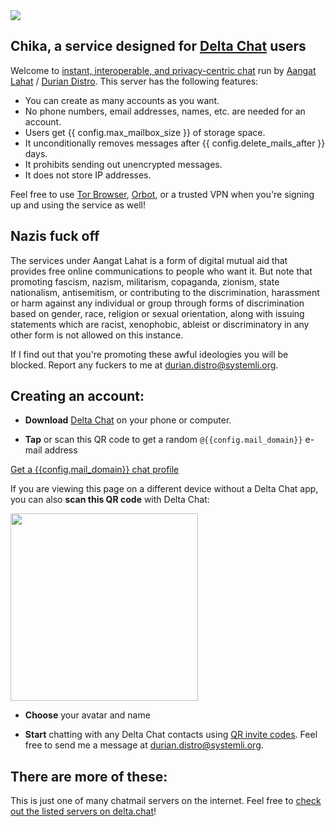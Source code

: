 
<img class="banner" src="collage-top.png"/>

## Chika, a service designed for [Delta Chat](https://delta.chat) users 

Welcome to [instant, interoperable, and privacy-centric chat](https://delta.chat/chatmail) run by [Aangat Lahat](https://aangat.lahat.computer) / [Durian Distro](https://durian-distro.org/). This server has the following features:

- You can create as many accounts as you want.
- No phone numbers, email addresses, names, etc. are needed for an account.
- Users get {{ config.max_mailbox_size }} of storage space.
- It unconditionally removes messages after {{ config.delete_mails_after }} days.
- It prohibits sending out unencrypted messages.
- It does not store IP addresses.

Feel free to use [Tor Browser](https://torproject.org), [Orbot](https://orbot.app/), or a trusted VPN when you're signing up and using the service as well!

## Nazis fuck off

The services under Aangat Lahat is a form of digital mutual aid that provides free online communications to people who want it. But note that promoting fascism, nazism, militarism, copaganda, zionism, state nationalism, antisemitism, or contributing to the discrimination, harassment or harm against any individual or group through forms of discrimination based on gender, race, religion or sexual orientation, along with issuing statements which are racist, xenophobic, ableist or discriminatory in any other form is not allowed on this instance.

If I find out that you're promoting these awful ideologies you will be blocked. Report any fuckers to me at [durian.distro@systemli.org](https://i.delta.chat/#A0E7290EB162D14C5E32358E38559370D0875CF0&a=durian.distro%40systemli.org&n=&i=g6jPAj4yzsm&s=8G3sbHejPQR).

## Creating an account:

- **Download** [Delta Chat](https://delta.chat) on your phone or computer.

- **Tap** or scan this QR code to get a random `@{{config.mail_domain}}` e-mail address

<a class="cta-button" href="DCACCOUNT:https://{{ config.mail_domain }}/new">Get a {{config.mail_domain}} chat profile</a>

If you are viewing this page on a different device
without a Delta Chat app,
you can also **scan this QR code** with Delta Chat:

<a href="DCACCOUNT:https://{{ config.mail_domain }}/new">
    <img width=300 style="float: none;" src="qr-chatmail-invite-{{config.mail_domain}}.png" /></a>

- **Choose** your avatar and name

- **Start** chatting with any Delta Chat contacts using [QR invite codes](https://delta.chat/en/help#howtoe2ee). Feel free to send me a message at [durian.distro@systemli.org](https://i.delta.chat/#A0E7290EB162D14C5E32358E38559370D0875CF0&a=durian.distro%40systemli.org&n=&i=g6jPAj4yzsm&s=8G3sbHejPQR).

## There are more of these:

This is just one of many chatmail servers on the internet. Feel free to [check out the listed servers on delta.chat](https://delta.chat/chatmail)!

